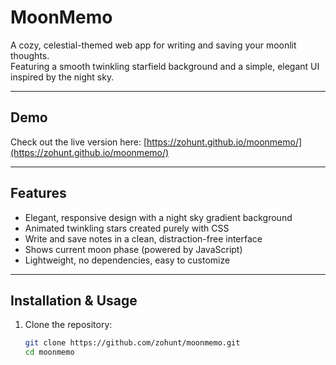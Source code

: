 # MoonMemo

A cozy, celestial-themed web app for writing and saving your moonlit thoughts.  
Featuring a smooth twinkling starfield background and a simple, elegant UI inspired by the night sky.

---

## Demo

Check out the live version here: [https://zohunt.github.io/moonmemo/](https://zohunt.github.io/moonmemo/)

---

## Features

- Elegant, responsive design with a night sky gradient background  
- Animated twinkling stars created purely with CSS  
- Write and save notes in a clean, distraction-free interface  
- Shows current moon phase (powered by JavaScript)  
- Lightweight, no dependencies, easy to customize  

---

## Installation & Usage

1. Clone the repository:

   ```bash
   git clone https://github.com/zohunt/moonmemo.git
   cd moonmemo
